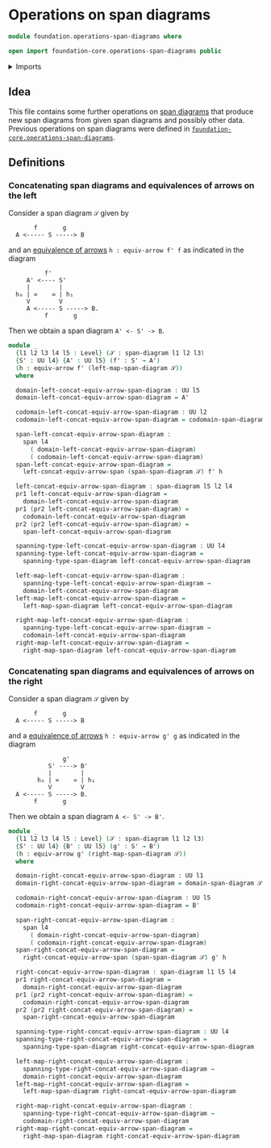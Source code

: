 # Operations on span diagrams

```agda
module foundation.operations-span-diagrams where

open import foundation-core.operations-span-diagrams public
```

<details><summary>Imports</summary>

```agda
open import foundation.dependent-pair-types
open import foundation.equivalences-arrows
open import foundation.operations-spans
open import foundation.span-diagrams
open import foundation.spans
open import foundation.universe-levels
```

</details>

## Idea

This file contains some further operations on
[span diagrams](foundation.span-diagrams.md) that produce new span diagrams from
given span diagrams and possibly other data. Previous operations on span
diagrams were defined in
[`foundation-core.operations-span-diagrams`](foundation-core.operations-span-diagrams.md).

## Definitions

### Concatenating span diagrams and equivalences of arrows on the left

Consider a span diagram `𝒮` given by

```text
       f       g
  A <----- S -----> B
```

and an [equivalence of arrows](foundation.equivalences-arrows.md)
`h : equiv-arrow f' f` as indicated in the diagram

```text
          f'
     A' <---- S'
     |        |
  h₀ | ≃    ≃ | h₁
     V        V
     A <----- S -----> B.
          f       g
```

Then we obtain a span diagram `A' <- S' -> B`.

```agda
module _
  {l1 l2 l3 l4 l5 : Level} (𝒮 : span-diagram l1 l2 l3)
  {S' : UU l4} {A' : UU l5} (f' : S' → A')
  (h : equiv-arrow f' (left-map-span-diagram 𝒮))
  where

  domain-left-concat-equiv-arrow-span-diagram : UU l5
  domain-left-concat-equiv-arrow-span-diagram = A'

  codomain-left-concat-equiv-arrow-span-diagram : UU l2
  codomain-left-concat-equiv-arrow-span-diagram = codomain-span-diagram 𝒮

  span-left-concat-equiv-arrow-span-diagram :
    span l4
      ( domain-left-concat-equiv-arrow-span-diagram)
      ( codomain-left-concat-equiv-arrow-span-diagram)
  span-left-concat-equiv-arrow-span-diagram =
    left-concat-equiv-arrow-span (span-span-diagram 𝒮) f' h

  left-concat-equiv-arrow-span-diagram : span-diagram l5 l2 l4
  pr1 left-concat-equiv-arrow-span-diagram =
    domain-left-concat-equiv-arrow-span-diagram
  pr1 (pr2 left-concat-equiv-arrow-span-diagram) =
    codomain-left-concat-equiv-arrow-span-diagram
  pr2 (pr2 left-concat-equiv-arrow-span-diagram) =
    span-left-concat-equiv-arrow-span-diagram

  spanning-type-left-concat-equiv-arrow-span-diagram : UU l4
  spanning-type-left-concat-equiv-arrow-span-diagram =
    spanning-type-span-diagram left-concat-equiv-arrow-span-diagram

  left-map-left-concat-equiv-arrow-span-diagram :
    spanning-type-left-concat-equiv-arrow-span-diagram →
    domain-left-concat-equiv-arrow-span-diagram
  left-map-left-concat-equiv-arrow-span-diagram =
    left-map-span-diagram left-concat-equiv-arrow-span-diagram

  right-map-left-concat-equiv-arrow-span-diagram :
    spanning-type-left-concat-equiv-arrow-span-diagram →
    codomain-left-concat-equiv-arrow-span-diagram
  right-map-left-concat-equiv-arrow-span-diagram =
    right-map-span-diagram left-concat-equiv-arrow-span-diagram
```

### Concatenating span diagrams and equivalences of arrows on the right

Consider a span diagram `𝒮` given by

```text
       f       g
  A <----- S -----> B
```

and a [equivalence of arrows](foundation.equivalences-arrows.md)
`h : equiv-arrow g' g` as indicated in the diagram

```text
               g'
           S' ----> B'
           |        |
        h₀ | ≃    ≃ | h₁
           V        V
  A <----- S -----> B.
       f       g
```

Then we obtain a span diagram `A <- S' -> B'`.

```agda
module _
  {l1 l2 l3 l4 l5 : Level} (𝒮 : span-diagram l1 l2 l3)
  {S' : UU l4} {B' : UU l5} (g' : S' → B')
  (h : equiv-arrow g' (right-map-span-diagram 𝒮))
  where

  domain-right-concat-equiv-arrow-span-diagram : UU l1
  domain-right-concat-equiv-arrow-span-diagram = domain-span-diagram 𝒮

  codomain-right-concat-equiv-arrow-span-diagram : UU l5
  codomain-right-concat-equiv-arrow-span-diagram = B'

  span-right-concat-equiv-arrow-span-diagram :
    span l4
      ( domain-right-concat-equiv-arrow-span-diagram)
      ( codomain-right-concat-equiv-arrow-span-diagram)
  span-right-concat-equiv-arrow-span-diagram =
    right-concat-equiv-arrow-span (span-span-diagram 𝒮) g' h

  right-concat-equiv-arrow-span-diagram : span-diagram l1 l5 l4
  pr1 right-concat-equiv-arrow-span-diagram =
    domain-right-concat-equiv-arrow-span-diagram
  pr1 (pr2 right-concat-equiv-arrow-span-diagram) =
    codomain-right-concat-equiv-arrow-span-diagram
  pr2 (pr2 right-concat-equiv-arrow-span-diagram) =
    span-right-concat-equiv-arrow-span-diagram

  spanning-type-right-concat-equiv-arrow-span-diagram : UU l4
  spanning-type-right-concat-equiv-arrow-span-diagram =
    spanning-type-span-diagram right-concat-equiv-arrow-span-diagram

  left-map-right-concat-equiv-arrow-span-diagram :
    spanning-type-right-concat-equiv-arrow-span-diagram →
    domain-right-concat-equiv-arrow-span-diagram
  left-map-right-concat-equiv-arrow-span-diagram =
    left-map-span-diagram right-concat-equiv-arrow-span-diagram

  right-map-right-concat-equiv-arrow-span-diagram :
    spanning-type-right-concat-equiv-arrow-span-diagram →
    codomain-right-concat-equiv-arrow-span-diagram
  right-map-right-concat-equiv-arrow-span-diagram =
    right-map-span-diagram right-concat-equiv-arrow-span-diagram
```
